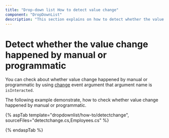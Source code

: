 ```yaml
---
title: "Drop-down list How to detect value change"
component: "DropDownList"
description: "This section explains on how to detect whether the value change happened by manual or programmatic in drop-down list control."
---
```


# Detect whether the value change happened by manual or programmatic

You can check about whether value change happened by manual or programmatic by
using [change](https://help.syncfusion.com/cr/cref_files/aspnetcore-js2/Syncfusion.EJ2~Syncfusion.EJ2.DropDowns.DropDownList~Change.html) event argument that argument name is `isInteracted`.

The following example demonstrate, how to check whether value change happened by manual or programmatic.

{% aspTab template="dropdownlist/how-to/detectchange", sourceFiles="detectchange.cs,Employees.cs" %}

{% endaspTab %}